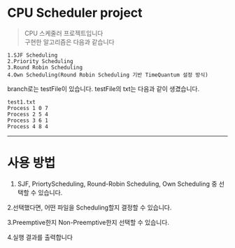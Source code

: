# CPU Scheduler project

>CPU 스케줄러 프로젝트입니다  
>구현한 알고리즘은 다음과 같습니다  

```
1.SJF Scheduling  
2.Priority Scheduling  
3.Round Robin Scheduling  
4.Own Scheduling(Round Robin Scheduling 기반 TimeQuantum 설정 방식)  
```


branch로는 testFile이 있습니다. testFile의 txt는 다음과 같이 생겼습니다.

```
test1.txt
Process 1 0 7
Process 2 5 4 
Process 3 6 1 
Process 4 8 4
```  
---
  
    
    
    
# 사용 방법  

1. SJF, PriortyScheduling, Round-Robin Scheduling, Own Scheduling 중 선택할 수 있습니다.  
    
2.선택했다면, 어떤 파일을 Scheduling할지 결정할 수 있습니다.    
  
3.Preemptive한지 Non-Preemptive한지 선택할 수 있습니다.  
  
4.실행 결과를 출력합니다   









